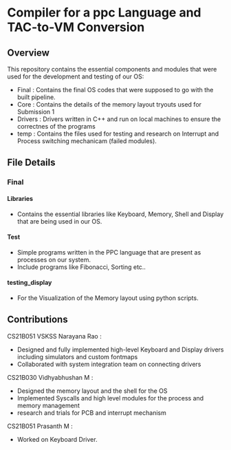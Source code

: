 # Compiler for a ppc Language and TAC-to-VM Conversion

## Overview

This repository contains the essential components and modules that were used for the development and testing of our OS:

- Final : Contains the final OS codes that were supposed to go with the built pipeline.
- Core : Contains the details of the memory layout tryouts used for Submission 1
- Drivers : Drivers written in C++ and run on local machines to ensure the correctnes of the programs
- temp : Contains the files used for testing and research on Interrupt and Process switching mechanicam (failed modules).

## File Details

### Final

#### Libraries
- Contains the essential libraries like Keyboard, Memory, Shell and Display that are being used in our OS.

#### Test
- Simple programs written in the PPC language that are present as processes on our system.
- Include programs like Fibonacci, Sorting etc..

#### testing_display
- For the Visualization of the Memory layout using python scripts.

## Contributions 

CS21B051 VSKSS Narayana Rao : 
- Designed and fully implemented high-level Keyboard and Display drivers including simulators and custom fontmaps
- Collaborated with system integration team on connecting drivers

CS21B030 Vidhyabhushan M : 
- Designed the memory layout and the shell for the OS
- Implemented Syscalls and high level modules for the process and memory management
- research and trials for PCB and interrupt mechanism

CS21B051 Prasanth M :
- Worked on Keyboard Driver.

